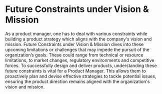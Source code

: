 # Future Constraints under Vision & Mission

As a product manager, one has to deal with various constraints while building a product strategy which aligns with the company's vision and mission. Future Constraints under Vision & Mission dives into these upcoming limitations or challenges that may impede the pursuit of the organization’s goals. These could range from technical or resource limitations, to market changes, regulatory environments and competitive forces. To successfully design and deliver products, understanding these future constraints is vital for a Product Manager. This allows them to proactively plan and devise effective strategies to tackle potential issues, ensuring the product direction remains aligned with the organization's vision and mission.